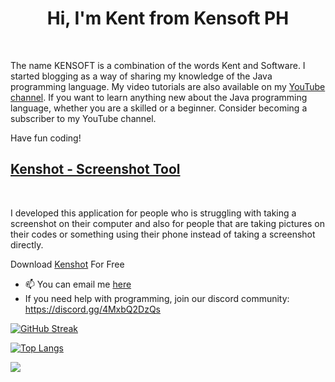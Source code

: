   <h1 style="text-align: center;">Hi, I'm Kent from Kensoft PH</h1>
  <br>
  <p>The name KENSOFT is a combination of the words Kent and Software. I started blogging as a way of sharing my knowledge of the Java programming language. My video tutorials are also available on my <a href="https://youtube.com/kensoftph">YouTube channel</a>. If you want to learn anything new about the Java programming language, whether you are a skilled or a beginner. Consider becoming a subscriber to my YouTube channel.</p>
  <p>Have fun coding!</p>

  <h2><a href="https://www.kenshot.com" target="_blank">Kenshot - Screenshot Tool</a></h2>
  <br>
  <p>I developed this application for people who is struggling with taking a screenshot on their computer and also for people that are taking pictures on their codes or something using their phone instead of taking a screenshot directly.</p>
  <p>Download <a href="https://www.kenshot.com" target="_blank">Kenshot</a> For Free</p>

- 📫 You can email me <a href="mailto:contact@kensoftph.com">here</a>
- If you need help with programming, join our discord community: https://discord.gg/4MxbQ2DzQs


[![GitHub Streak](https://streak-stats.demolab.com?user=kensoftphDOTcom&theme=java-dark&mode=weekly)](https://git.io/streak-stats)

[![Top Langs](https://github-readme-stats.vercel.app/api/top-langs/?username=kensoftphDOTcom&layout=compact&theme=vision-friendly-dark)](https://github.com/anuraghazra/github-readme-stats)

![](https://komarev.com/ghpvc/?username=kensoftphDOTcom&style=for-the-badge)
